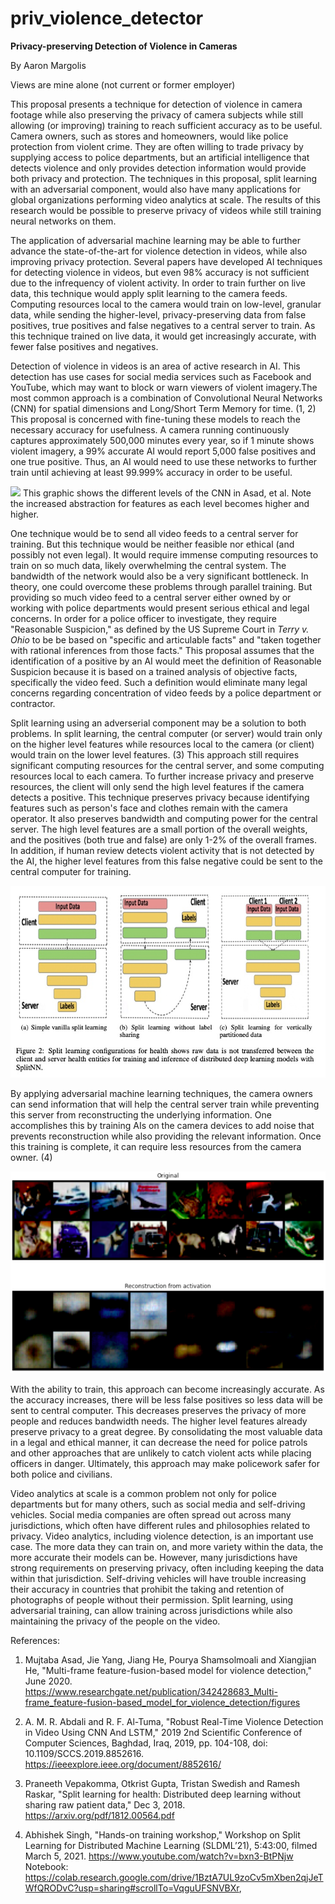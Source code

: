 # priv_violence_detector
**Privacy-preserving Detection of Violence in Cameras**


By Aaron Margolis

Views are mine alone (not current or former employer)

This proposal presents a technique for detection of violence in camera footage while also preserving the privacy of camera subjects
while still allowing (or improving) training to reach sufficient accuracy as to be useful. Camera owners, such as stores and homeowners,
would like police protection from violent crime. They are often willing to trade privacy by supplying access to police  departments, but
an artificial intelligence that detects violence and only provides detection information would provide both privacy and protection.
The techniques in this proposal, split learning with an adversarial component, would also have many applications for global organizations
performing video analytics at scale. The results of this research would be possible to preserve privacy of videos while still training 
neural networks on them. 

The application of adversarial machine learning may be able to further advance the state-of-the-art for violence detection in videos,
while also improving privacy protection. Several papers have developed AI techniques for detecting violence in videos, but even 98% 
accuracy is not sufficient due to the infrequency of violent activity. In order to train further on live data, this technique
would apply split learning to the camera feeds. Computing resources local to the camera would train on low-level, granular data, 
while sending the higher-level, privacy-preserving data from false positives, true positives and false negatives to a central 
server to train. As this technique trained on live data, it would get increasingly accurate, with fewer false positives 
and negatives.

Detection of violence in videos is an area of active research in AI. This detection has use cases for social media services
such as Facebook and YouTube, which may want to block or warn viewers of violent imagery.The most common approach is a
combination of Convolutional Neural Networks (CNN) for spatial dimensions and Long/Short Term Memory for time.  (1, 2)
This proposal is concerned with fine-tuning these models to reach the necessary accuracy for usefulness. A camera running 
continuously captures approximately 500,000 minutes every year, so if 1 minute shows violent imagery, a 99% accurate AI would 
report 5,000 false positives and one true positive. Thus, an AI would need to use these networks to further train until 
achieving at least 99.999% accuracy in order to be useful.

<img src="https://www.researchgate.net/publication/342428683/figure/fig5/Visualization-of-low-level-and-high-level-feature-map-from-different-layers-of-CNN-model_W640.jpg"/>
This graphic shows the different levels of the CNN in Asad, et al. Note the increased abstraction for features as each level
becomes higher and higher.

One technique would be to send all video feeds to a central server for training. But this technique would be neither feasible 
nor ethical (and possibly not even legal). It would require immense computing resources to train on so much data, likely 
overwhelming the central system. The bandwidth of the network would also be a very significant bottleneck. In theory, one 
could overcome these problems through parallel training. But providing so much video feed to a central server either owned by 
or working with police departments would present serious ethical and legal concerns. In order for a police officer to investigate, 
they require "Reasonable Suspicion," as defined by the US Supreme Court in *Terry v. Ohio* to be be based on "specific and 
articulable facts" and "taken together with rational inferences from those facts." This proposal assumes that the identification 
of a positive by an AI would meet the definition of Reasonable Suspicion because it is based on a trained analysis of objective 
facts, specifically the video feed. Such a definition would eliminate many legal concerns regarding concentration of video feeds 
by a police department or contractor.

Split learning using an adverserial component may be a solution to both problems. In split learning, the central computer (or server)
would train only on the higher level features while resources local to the camera (or client) would train on the lower level features. (3)
This approach  still requires significant computing  resources for the central server, and some computing resources local to each camera.
To further increase privacy and preserve resources, the client will only send the high level features if the  camera detects a positive. 
This technique preserves privacy because identifying features such as person's face and clothes remain with the camera operator. It also 
preserves bandwidth and  computing power for the central server. The high level features are a small portion of the overall weights, and 
the positives  (both true and false) are only 1-2% of the overall frames. In addition, if human review detects violent activity that is not
detected by the AI, the higher level features from this false negative could be sent to the central computer for training.

<img src="https://github.com/ARMargolis/priv_violence_detector/blob/main/SplitLearning.jpg"/>

By applying adversarial machine learning techniques, the camera owners can send information that will help the central server train 
while preventing this server from reconstructing the underlying information. One accomplishes this by training AIs on the camera 
devices to add noise that prevents reconstruction while also providing the relevant information. Once this training is complete, 
it can require less resources from the camera owner. (4)

<img src="https://github.com/ARMargolis/priv_violence_detector/blob/main/AdversarialSplit.png"/>

With the ability to train, this approach can become increasingly accurate. As the accuracy increases, there will be less false positives 
so less data will be sent to central computer. This decreases preserves the privacy of more people and reduces bandwidth needs. 
The higher level features already preserve privacy to a great degree. By consolidating the most valuable data in a legal and ethical 
manner, it can decrease the need for police patrols and other approaches that are unlikely to catch violent acts while placing officers 
in danger. Ultimately, this approach may make policework safer for both police and civilians.

Video analytics at scale is a common problem not only for police departments but for many others, such as social media and self-driving vehicles.
Social media companies are often spread out across many jurisdictions, which often have different rules and philosophies related to privacy.
Video analytics, including violence detection, is an important use case. The more data they can train on, and more variety within the data,
the more accurate their models can be. However, many jurisdictions have strong requirements on preserving privacy, often including keeping the
data within that jurisdiction. Self-driving vehicles will have trouble increasing their accuracy in countries that prohibit the taking and retention
of photographs of people without their permission. Split learning, using adversarial training, can allow training across jurisdictions while also 
maintaining the privacy of the people on the video.

References:
1. Mujtaba Asad, Jie Yang, Jiang He, Pourya Shamsolmoali and Xiangjian He, "Multi-frame feature-fusion-based model for violence detection," June 2020.
https://www.researchgate.net/publication/342428683_Multi-frame_feature-fusion-based_model_for_violence_detection/figures

2. A. M. R. Abdali and R. F. Al-Tuma, "Robust Real-Time Violence Detection in Video Using CNN And LSTM," 2019 2nd Scientific Conference of Computer Sciences,
Baghdad, Iraq, 2019, pp. 104-108, doi: 10.1109/SCCS.2019.8852616. https://ieeexplore.ieee.org/document/8852616/

3. Praneeth Vepakomma, Otkrist Gupta, Tristan Swedish and Ramesh Raskar, "Split learning for health: Distributed deep learning without sharing raw patient data,"
Dec 3, 2018. https://arxiv.org/pdf/1812.00564.pdf 

4. Abhishek Singh, "Hands-on training workshop," Workshop on Split Learning for Distributed Machine Learning (SLDML’21), 5:43:00, filmed March 5, 2021.
https://www.youtube.com/watch?v=bxn3-BtPNjw Notebook: https://colab.research.google.com/drive/1BztA7UL9zoCv5mXben2qjJeTWfQRODvC?usp=sharing#scrollTo=VqguUFSNVBXr,
